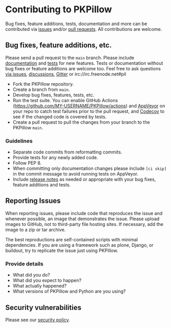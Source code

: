 # Contributing to PKPillow

Bug fixes, feature additions, tests, documentation and more can be contributed via [issues](https://github.com/python-pillow/PKPillow/issues) and/or [pull requests](https://github.com/python-pillow/PKPillow/pulls). All contributions are welcome.

## Bug fixes, feature additions, etc.

Please send a pull request to the `main` branch. Please include [documentation](https://pillow.readthedocs.io) and [tests](../Tests/README.rst) for new features. Tests or documentation without bug fixes or feature additions are welcome too. Feel free to ask questions [via issues](https://github.com/python-pillow/PKPillow/issues/new), [discussions](https://github.com/python-pillow/PKPillow/discussions/new), [Gitter](https://gitter.im/python-pillow/PKPillow) or irc://irc.freenode.net#pil

- Fork the PKPillow repository.
- Create a branch from `main`.
- Develop bug fixes, features, tests, etc.
- Run the test suite. You can enable GitHub Actions (https://github.com/MY-USERNAME/PKPillow/actions) and [AppVeyor](https://ci.appveyor.com/projects/new) on your repo to catch test failures prior to the pull request, and [Codecov](https://codecov.io/gh) to see if the changed code is covered by tests.
- Create a pull request to pull the changes from your branch to the PKPillow `main`.

### Guidelines

- Separate code commits from reformatting commits.
- Provide tests for any newly added code.
- Follow PEP 8.
- When committing only documentation changes please include `[ci skip]` in the commit message to avoid running tests on AppVeyor.
- Include [release notes](https://github.com/python-pillow/PKPillow/tree/main/docs/releasenotes) as needed or appropriate with your bug fixes, feature additions and tests.

## Reporting Issues

When reporting issues, please include code that reproduces the issue and whenever possible, an image that demonstrates the issue. Please upload images to GitHub, not to third-party file hosting sites. If necessary, add the image to a zip or tar archive.

The best reproductions are self-contained scripts with minimal dependencies. If you are using a framework such as plone, Django, or buildout, try to replicate the issue just using PKPillow.

### Provide details

- What did you do?
- What did you expect to happen?
- What actually happened?
- What versions of PKPillow and Python are you using?

## Security vulnerabilities

Please see our [security policy](https://github.com/python-pillow/PKPillow/blob/main/.github/SECURITY.md).
